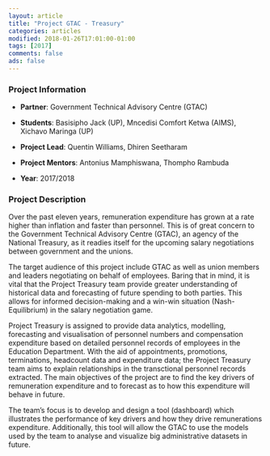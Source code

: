 ```yaml
---
layout: article
title: "Project GTAC - Treasury"
categories: articles
modified: 2018-01-26T17:01:00-01:00
tags: [2017]
comments: false
ads: false
---
```



### Project Information

* **Partner**: Government Technical Advisory Centre (GTAC)
* **Students**: Basisipho Jack (UP), Mncedisi Comfort Ketwa (AIMS), Xichavo Maringa (UP)
* **Project Lead**: Quentin Williams, Dhiren Seetharam

* **Project Mentors**: Antonius Mamphiswana, Thompho Rambuda
* **Year**: 2017/2018

### Project Description

Over the past eleven years, remuneration expenditure has grown at a rate higher than inflation and faster than personnel. This is of great concern to the Government Technical Advisory Centre (GTAC), an agency of the National Treasury,  as it readies itself for the upcoming salary negotiations between government and the unions.  

The target audience of this project include GTAC as well as union members and leaders negotiating on behalf of employees. Baring that in mind, it is vital that the  Project Treasury team provide greater understanding of historical data and forecasting of future spending  to both parties. This allows for informed decision-making and a win-win situation (Nash-Equilibrium) in the salary negotiation game.

Project Treasury is assigned to provide data analytics, modelling, forecasting and visualisation of personnel numbers and compensation expenditure based on detailed personnel records of employees in the Education Department. With the aid of appointments, promotions, terminations, headcount data and expenditure data; the Project Treasury team aims to explain relationships in the transctional personnel records extracted. The main objectives of the project are to find the key drivers of remuneration expenditure and to forecast as to how this expenditure will behave in future. 

The team’s focus is to develop and design a tool (dashboard)  which illustrates the performance of key drivers and how they drive remunerations expenditure. Additionally, this tool will allow the GTAC to use the models used by the team to analyse and visualize big administrative datasets in future.


